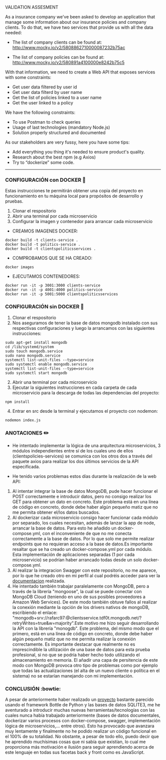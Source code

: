 VALIDATION ASSESMENT

As a insurance company we've been asked to develop an application that
manage some information about our insurance policies and company clients.
To do that, we have two services that provide us with all the data needed:

* The list of company clients can be found at:
http://www.mocky.io/v2/5808862710000087232b75ac

* The list of company policies can be found at:
http://www.mocky.io/v2/580891a4100000e8242b75c5

With that information, we need to create a Web API that exposes services
with some constraints:

* Get user data filtered by user id 
* Get user data filterd by user name 
* Get the list of policies linked to a user name 
* Get the user linked to a policy 

We have the following constraints:

* To use Postman to check queries	
* Usage of last technologies (mandatory Node.js)
* Solution properly structured and documented

As our stakeholders are very fussy, here you have some tips:

* Add everything you thing it's needed to ensure product's quality.
* Research about the best npm (e.g Axios)
* Try to “dockerize” some code. 			

------------------------------------------------------------------------------------------------------------------------------------------------------------------
### CONFIGURACIÓN con DOCKER :whale:

Estas instrucciones te permitirán obtener una copia del proyecto en funcionamiento en tu máquina local para propósitos de desarrollo y pruebas.

1. Clonar el respositorio
2. Abrir una terminal por cada microservicio 
3. Configurar la imagen y contenedor para arrancar cada microservicio

- CREAMOS IMAGENES DOCKER:

```
docker build -t clients-service .
docker build -t politics-service .
docker build -t clientspoliticsservices .
```

- COMPROBAMOS QUE SE HA CREADO:

```
docker images
```

- EJECUTAMOS CONTENEDORES:

```
docker run -it -p 3001:3000 clients-service
docker run -it -p 4001:4000 politics-service
docker run -it -p 5001:5000 clientspoliticsservices
```

### CONFIGURACIÓN sin DOCKER :wrench:

1. Clonar el respositorio
2. Nos aseguramos de tener la base de datos mongodb instalado con sus respectivas configuraciones y luego la arrancamos con las siguientes instrucciones:

```
sudo apt-get install mongodb
cd /lib/systemd/system
sudo touch mongodb.service
sudo nano mongodb.service
systemctl list-unit-files --type=service
sudo systemctl enable mongodb.service
systemctl list-unit-files --type=service
sudo systemctl start mongodb

```
2. Abrir una terminal por cada microservicio 
3. Ejecutar la siguientes instrucciones en cada carpeta de cada microservicio para la descarga de todas las dependencias del proyecto:

```
npm install
```

4. Entrar en src desde la terminal y ejecutamos el proyecto con nodemon:

```
nodemon index.js
```




### ANOTACIONES :pencil2:

- He intentado implementar la lógica de una arquitectura microservicios, 3 módulos independientes entre sí de los cuales uno de ellos (clientspolicies-services)
se comunica con los otros dos a través del paquete axios para realizar los dos últimos servicios de la API especificada.

- He tenido varios problemas estos días durante la realización de la web API:

1. Al intentar integrar la base de datos MongoDB, pude hacer funcionar el POST correctamente e introducir datos, pero no consigo realizar los GET para obtener
un dato en concreto. Este problema está en una línea de código en concreto, donde debe haber algún pequeño matiz que no me permita obtener el/los datos buscados.
2. Al dockerizar cada microservicio consigo hacer funcionar cada módulo por separado, los cuales necesitan, además de lanzar la app de node, arrancar la base      de datos. Para esto he añadido un docker-compose.yml, con el inconveniente de que no me conecta correctamente a la base de datos.  Por lo que solo me             permite realizar endpoints que no requieran acceso a la base de datos.Es importante resaltar que se ha creado un docker-compose.yml por cada módulo. Esta implementación de aplicaciones separadas (1 por cada microservicio) se podrían haber arrancado todas desde un solo docker-compose.yml.
3. Al realizar la integracion Swagger con este repositorio, no me aparece, por lo que he creado otro en mi perfil al cual podréis acceder para ver la [documentacion](https://github.com/rafarc97/SwaggerDocumentation) realizada.
4. He intentado también trabajar paralelamente con MongoDB, pero a través de la librería "mongoose", la cual se puede conectar con MongoDB Cloud (teniendo en uno de sus posibles proveedores a Amazon Web Services). De este modo también obtuve fallos al realizar la conexión mediante la opción de los drivers nativos de mongoDB, escribiendo el enlace: "mongodb+srv://rafarc97:<password>@clientsservice.tdf0t.mongodb.net/<dbname>?retryWrites=true&w=majority".Este motivo me hizo seguir desarrollando la API con la librería "monogdb". Este problema, del mismo modo que el primero, está en una línea de código en concreto, donde debe haber algún pequeño matiz que no me permita realizar la conexión correctamente. Es importante destacar que realmente no es imprescindible la utilización de una base de datos para esta prueba profesional, si no que se podría haber hecho todo utilizando el almacenamiento en memoria. El añadir una capa de persitencia de este modo con MongoDB provoca otro tipo de problemas como por ejemplo que todas las actualizaciones (el alta de un nuevo cliente o política en el sistema) no se estarían manejando con mi implementación.


### CONCLUSIÓN :bowtie:

A pesar de anteriormente haber realizado un [proyecto](https://github.com/rafarc97/smallProjects/tree/master/APIRestBottle) bastante parecido usando el framework Bottle de Python y las bases de datos SQLITE3, me he aventurado a introducir muchas nuevas herramientas/tecnologías con las cuales nunca había trabajado anteriormente (bases de datos documentales, dockerizar varios procesos con docker-compose, swagger, implementación lógica de microservicios,... entre otros). Esto ha provocado que avanzara muy lentamente y finalmente no he podido realizar un código funcional en el 100% de su totalidad. No obstante, a pesar de todo ello, puedo decir que he aprendido muchísimas cosas que ni sabía que existían, lo cual me proporciona más motivación e ilusión para seguir aprendiendo acerca de este lenguaje en todas sus facetas back y front como es JavaScript.
